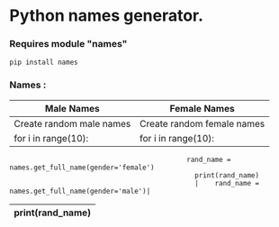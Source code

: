 # Python names generator.

### Requires module "names"
`pip install names`

### Names :

| Male Names                               | Female Names                             |
| ---------------------------------------- | ---------------------------------------- |
| Create random male names                 | Create random female names               |
|for i in range(10):                       |for i in range(10):
                                                rand_name = names.get_full_name(gender='female')
                                                  print(rand_name)
                                                  |    rand_name = names.get_full_name(gender='male')|
|    print(rand_name)                    |
|----------------------------------------|
